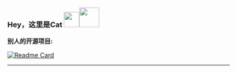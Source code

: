 ### Hey，这里是Cat <img src="https://tva1.sinaimg.cn/large/008eGmZEly1gov6vflvalg306p06igpe.gif" width="35px"><img src="https://tva1.sinaimg.cn/large/008eGmZEly1gov70ed0sng303g03g0sr.gif" width="45px">

**别人的开源项目:**

[![Readme Card](https://github-readme-stats.vercel.app/api/pin/?username=mao2022&repo=chinese-xinhua)](https://github.com/mao2022/chinese-xinhua)

----------


